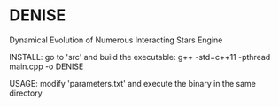 # DENISE
Dynamical Evolution of Numerous Interacting Stars Engine

INSTALL:
go to 'src' and build the executable:
g++ -std=c++11 -pthread main.cpp -o DENISE

USAGE:
modify 'parameters.txt' and execute the binary in the same directory

